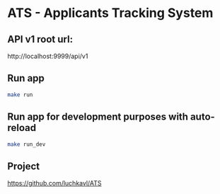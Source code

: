 # ATS - Applicants Tracking System

## API v1 root url:

http://localhost:9999/api/v1

## Run app

```bash
make run
```

## Run app for development purposes with auto-reload

```bash
make run_dev
```

## Project

https://github.com/luchkavl/ATS
